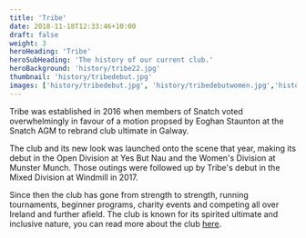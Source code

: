 ```yaml
---
title: 'Tribe'
date: 2018-11-18T12:33:46+10:00
draft: false
weight: 3
heroHeading: 'Tribe'
heroSubHeading: 'The history of our current club.'
heroBackground: 'history/tribe22.jpg'
thumbnail: 'history/tribedebut.jpg'
images: ['history/tribedebut.jpg', 'history/tribedebutwomen.jpg','history/tribed2.jpg','history/tribeawards.jpg','history/tribetriangle.png','history/tribepyramid.jpg','history/tribeflag.jpg','history/tribewomen.jpg','history/tribewomen18.jpg','history/tribeshane.jpg','history/tribedgc.jpg','history/tribe2021.jpg','history/tribedisc.jpg','history/tribesnow.jpg','history/tribespirit.jpg','history/tribetour.jpg','history/tribewindmill.jpg']
---
```


Tribe was established in 2016 when members of Snatch voted overwhelmingly in favour of a motion propsed by Eoghan Staunton at the Snatch AGM to rebrand club ultimate in Galway.  

The club and its new look was launched onto the scene that year, making its debut in the Open Division at Yes But Nau and the Women's Division at Munster Munch. Those outings were followed up by Tribe's debut in the  Mixed Division at Windmill in 2017.

Since then the club has gone from strength to strength, running tournaments, beginner programs, charity events and competing all over Ireland and further afield. The club is known for its spirited ultimate and inclusive nature, you can read more about the club [here](/about).